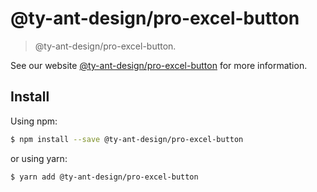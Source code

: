 # @ty-ant-design/pro-excel-button

> @ty-ant-design/pro-excel-button.

See our website [@ty-ant-design/pro-excel-button](https://umijs.org/plugins/excel-button) for more information.

## Install

Using npm:

```bash
$ npm install --save @ty-ant-design/pro-excel-button
```

or using yarn:

```bash
$ yarn add @ty-ant-design/pro-excel-button
```
